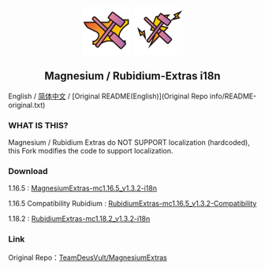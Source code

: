 <p align="center">
 <img width="100px" src="icon/Mg-Extra.png" align="center" alt="Magnesium-Extras Logo" />
 <img width="100px" src="icon/Rb-Extra.png" align="center" alt="Rubidium-Extras Logo" />
 <h2 align="center">Magnesium / Rubidium-Extras i18n</h2>
 <p align="center"></p>

English / [简体中文](README.md) / [Original README(English)](Original Repo info/README-original.txt)

### WHAT IS THIS?
Magnesium / Rubidium Extras do NOT SUPPORT localization (hardcoded), this Fork modifies the code to support localization.

### Download

1.16.5 : [MagnesiumExtras-mc1.16.5_v1.3.2-i18n](https://github.com/ForgeModi18n/MgRb-Extras-i18n/releases/tag/mc1.16-v1.3.2-i18n)

1.16.5 Compatibility Rubidium : [RubidiumExtras-mc1.16.5_v1.3.2-Compatibility](https://github.com/ForgeModi18n/MgRb-Extras-i18n/releases/tag/mc1.16-v1.3.2-Compatibility)

1.18.2 : [RubidiumExtras-mc1.18.2_v1.3.2-i18n](https://github.com/ForgeModi18n/MgRb-Extras-i18n/releases/tag/mc1.18-v1.3.2-i18n)

### Link
Original Repo：[TeamDeusVult/MagnesiumExtras](https://github.com/TeamDeusVult/MagnesiumExtras)
